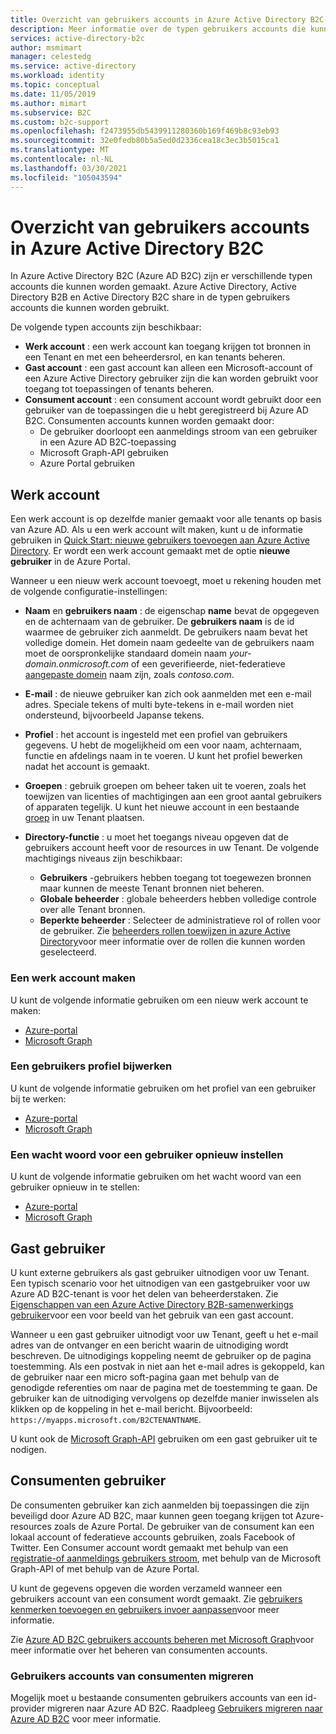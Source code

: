 ```yaml
---
title: Overzicht van gebruikers accounts in Azure Active Directory B2C
description: Meer informatie over de typen gebruikers accounts die kunnen worden gebruikt in Azure Active Directory B2C.
services: active-directory-b2c
author: msmimart
manager: celestedg
ms.service: active-directory
ms.workload: identity
ms.topic: conceptual
ms.date: 11/05/2019
ms.author: mimart
ms.subservice: B2C
ms.custom: b2c-support
ms.openlocfilehash: f2473955db5439911280360b169f469b8c93eb93
ms.sourcegitcommit: 32e0fedb80b5a5ed0d2336cea18c3ec3b5015ca1
ms.translationtype: MT
ms.contentlocale: nl-NL
ms.lasthandoff: 03/30/2021
ms.locfileid: "105043594"
---
```

# <a name="overview-of-user-accounts-in-azure-active-directory-b2c"></a>Overzicht van gebruikers accounts in Azure Active Directory B2C

In Azure Active Directory B2C (Azure AD B2C) zijn er verschillende typen accounts die kunnen worden gemaakt. Azure Active Directory, Active Directory B2B en Active Directory B2C share in de typen gebruikers accounts die kunnen worden gebruikt.

De volgende typen accounts zijn beschikbaar:

- **Werk account** : een werk account kan toegang krijgen tot bronnen in een Tenant en met een beheerdersrol, en kan tenants beheren.
- **Gast account** : een gast account kan alleen een Microsoft-account of een Azure Active Directory gebruiker zijn die kan worden gebruikt voor toegang tot toepassingen of tenants beheren.
- **Consument account** : een consument account wordt gebruikt door een gebruiker van de toepassingen die u hebt geregistreerd bij Azure AD B2C. Consumenten accounts kunnen worden gemaakt door:
  - De gebruiker doorloopt een aanmeldings stroom van een gebruiker in een Azure AD B2C-toepassing
  - Microsoft Graph-API gebruiken
  - Azure Portal gebruiken

## <a name="work-account"></a>Werk account

Een werk account is op dezelfde manier gemaakt voor alle tenants op basis van Azure AD. Als u een werk account wilt maken, kunt u de informatie gebruiken in [Quick Start: nieuwe gebruikers toevoegen aan Azure Active Directory](../active-directory/fundamentals/add-users-azure-active-directory.md). Er wordt een werk account gemaakt met de optie **nieuwe gebruiker** in de Azure Portal.

Wanneer u een nieuw werk account toevoegt, moet u rekening houden met de volgende configuratie-instellingen:

- **Naam** en **gebruikers naam** : de eigenschap **name** bevat de opgegeven en de achternaam van de gebruiker. De **gebruikers naam** is de id waarmee de gebruiker zich aanmeldt. De gebruikers naam bevat het volledige domein. Het domein naam gedeelte van de gebruikers naam moet de oorspronkelijke standaard domein naam *your-domain.onmicrosoft.com* of een geverifieerde, niet-federatieve [aangepaste domein](../active-directory/fundamentals/add-custom-domain.md) naam zijn, zoals *contoso.com*. 
- **E-mail** : de nieuwe gebruiker kan zich ook aanmelden met een e-mail adres. Speciale tekens of multi byte-tekens in e-mail worden niet ondersteund, bijvoorbeeld Japanse tekens.
- **Profiel** : het account is ingesteld met een profiel van gebruikers gegevens. U hebt de mogelijkheid om een voor naam, achternaam, functie en afdelings naam in te voeren. U kunt het profiel bewerken nadat het account is gemaakt.
- **Groepen** : gebruik groepen om beheer taken uit te voeren, zoals het toewijzen van licenties of machtigingen aan een groot aantal gebruikers of apparaten tegelijk. U kunt het nieuwe account in een bestaande [groep](../active-directory/fundamentals/active-directory-groups-create-azure-portal.md) in uw Tenant plaatsen.
- **Directory-functie** : u moet het toegangs niveau opgeven dat de gebruikers account heeft voor de resources in uw Tenant. De volgende machtigings niveaus zijn beschikbaar:

    - **Gebruikers** -gebruikers hebben toegang tot toegewezen bronnen maar kunnen de meeste Tenant bronnen niet beheren.
    - **Globale beheerder** : globale beheerders hebben volledige controle over alle Tenant bronnen.
    - **Beperkte beheerder** : Selecteer de administratieve rol of rollen voor de gebruiker. Zie [beheerders rollen toewijzen in azure Active Directory](../active-directory/roles/permissions-reference.md)voor meer informatie over de rollen die kunnen worden geselecteerd.

### <a name="create-a-work-account"></a>Een werk account maken

U kunt de volgende informatie gebruiken om een nieuw werk account te maken:

- [Azure-portal](../active-directory/fundamentals/add-users-azure-active-directory.md)
- [Microsoft Graph](/graph/api/user-post-users)

### <a name="update-a-user-profile"></a>Een gebruikers profiel bijwerken

U kunt de volgende informatie gebruiken om het profiel van een gebruiker bij te werken:

- [Azure-portal](../active-directory/fundamentals/active-directory-users-profile-azure-portal.md)
- [Microsoft Graph](/graph/api/user-update)

### <a name="reset-a-password-for-a-user"></a>Een wacht woord voor een gebruiker opnieuw instellen

U kunt de volgende informatie gebruiken om het wacht woord van een gebruiker opnieuw in te stellen:

- [Azure-portal](../active-directory/fundamentals/active-directory-users-reset-password-azure-portal.md)
- [Microsoft Graph](/graph/api/user-update)

## <a name="guest-user"></a>Gast gebruiker

U kunt externe gebruikers als gast gebruiker uitnodigen voor uw Tenant. Een typisch scenario voor het uitnodigen van een gastgebruiker voor uw Azure AD B2C-tenant is voor het delen van beheerderstaken. Zie [Eigenschappen van een Azure Active Directory B2B-samenwerkings gebruiker](../active-directory/external-identities/user-properties.md)voor een voor beeld van het gebruik van een gast account.

Wanneer u een gast gebruiker uitnodigt voor uw Tenant, geeft u het e-mail adres van de ontvanger en een bericht waarin de uitnodiging wordt beschreven. De uitnodigings koppeling neemt de gebruiker op de pagina toestemming. Als een postvak in niet aan het e-mail adres is gekoppeld, kan de gebruiker naar een micro soft-pagina gaan met behulp van de genodigde referenties om naar de pagina met de toestemming te gaan. De gebruiker kan de uitnodiging vervolgens op dezelfde manier inwisselen als klikken op de koppeling in het e-mail bericht. Bijvoorbeeld: `https://myapps.microsoft.com/B2CTENANTNAME`.

U kunt ook de [Microsoft Graph-API](/graph/api/invitation-post?view=graph-rest-beta) gebruiken om een gast gebruiker uit te nodigen.

## <a name="consumer-user"></a>Consumenten gebruiker

De consumenten gebruiker kan zich aanmelden bij toepassingen die zijn beveiligd door Azure AD B2C, maar kunnen geen toegang krijgen tot Azure-resources zoals de Azure Portal. De gebruiker van de consument kan een lokaal account of federatieve accounts gebruiken, zoals Facebook of Twitter. Een Consumer account wordt gemaakt met behulp van een [registratie-of aanmeldings gebruikers stroom](user-flow-overview.md), met behulp van de Microsoft Graph-API of met behulp van de Azure Portal.

U kunt de gegevens opgeven die worden verzameld wanneer een gebruikers account van een consument wordt gemaakt. Zie [gebruikers kenmerken toevoegen en gebruikers invoer aanpassen](configure-user-input.md)voor meer informatie.

Zie [Azure AD B2C gebruikers accounts beheren met Microsoft Graph](./microsoft-graph-operations.md)voor meer informatie over het beheren van consumenten accounts.

### <a name="migrate-consumer-user-accounts"></a>Gebruikers accounts van consumenten migreren

Mogelijk moet u bestaande consumenten gebruikers accounts van een id-provider migreren naar Azure AD B2C. Raadpleeg [Gebruikers migreren naar Azure AD B2C](user-migration.md) voor meer informatie.
